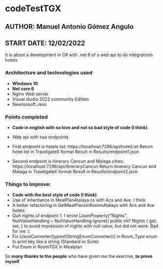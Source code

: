# codeTestTGX
## AUTHOR: Manuel Antonio Gómez Angulo
## START DATE: 12/02/2022

It is about a development in C# with .net 6 of a web api to do integrations hotels 

### Architecture and technologies used
* **Windows 10**
* **Net core 6**
* Nginx Web server
* Visual studio 2022 community Edition
* Newtonsoft.Json

### Points completed
* **Code in english with so love and not so bad style of code (I think)**
* Web api with two endpoints
* First endpoint is hotels list: https://localhost:7296/api/hotelList
    Return hotel list in TravelgateX format
    Result in Results/endpoint1.json
    
* Second endpoint is itinerary Cancun and Malaga cities: https://localhost:7296/api/itineraryCancun
    Return itinerary Cancun and Malaga in TravelgateX format
    Result in Results/endpoint2.json
    
### Things to improve:
* **Code with the best style of code (I think)**
* Use of inheritance in MealPlanAtalaya.cs with Acs and Ave. I think
* A better refactoring in GetMealPlansInRoomsAtalaya with Acs and Ave hotels
* Quit nights of endpoint 1. I wrote
       [JsonProperty("Nights", NullValueHandling = NullValueHandling.Ignore)]
        public int? Nights {  get; set; }
    to avoid impression of nights with null value, but did not work. Bad for me :( 
* Fix [JsonConverter(typeof(StringEnumConverter))] in Room_Type enum to print key like a string (Standard or Suite)
* Put Enum in RoomTGX in Mealplan

So **many thanks to the people** who have given me the exercise, **to prove myself**
